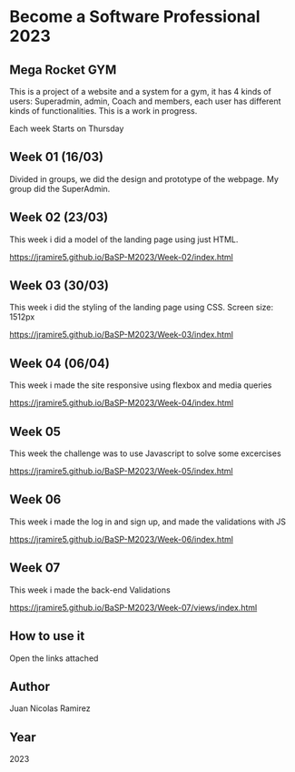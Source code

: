 # Become a Software Professional 2023

## Mega Rocket GYM
This is a project of a website and a system for a gym, it has 4 kinds of users: Superadmin, admin, Coach and members, each user has different kinds of functionalities. This is a work in progress.


Each week Starts on Thursday
## Week 01 (16/03)

Divided in groups, we did the design and prototype of the webpage. My group did the SuperAdmin.

## Week 02 (23/03)

This week i did a model of the landing page using just HTML. 

https://jramire5.github.io/BaSP-M2023/Week-02/index.html

## Week 03 (30/03)

This week i did the styling of the landing page using CSS. Screen size: 1512px

https://jramire5.github.io/BaSP-M2023/Week-03/index.html

## Week 04 (06/04)

This week i made the site responsive using flexbox and media queries

https://jramire5.github.io/BaSP-M2023/Week-04/index.html

## Week 05

This week the challenge was to use Javascript to solve some excercises

https://jramire5.github.io/BaSP-M2023/Week-05/index.html

## Week 06

This week i made the log in and sign up, and made the validations with JS

https://jramire5.github.io/BaSP-M2023/Week-06/index.html

## Week 07

This week i made the back-end Validations

https://jramire5.github.io/BaSP-M2023/Week-07/views/index.html

## How to use it

Open the links attached

## Author

Juan Nicolas Ramirez

## Year
2023
